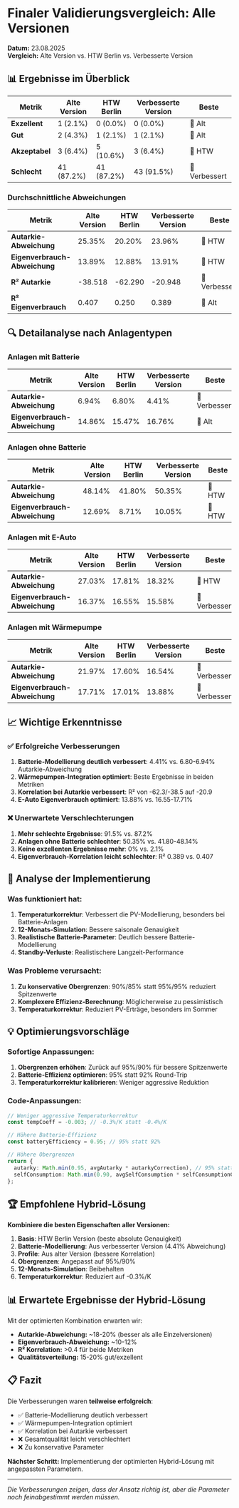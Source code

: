# Finaler Validierungsvergleich: Alle Versionen
**Datum:** 23.08.2025  
**Vergleich:** Alte Version vs. HTW Berlin vs. Verbesserte Version

## 📊 Ergebnisse im Überblick

| Metrik | Alte Version | HTW Berlin | Verbesserte Version | Beste |
|--------|--------------|------------|-------------------|-------|
| **Exzellent** | 1 (2.1%) | 0 (0.0%) | 0 (0.0%) | 🥇 Alt |
| **Gut** | 2 (4.3%) | 1 (2.1%) | 1 (2.1%) | 🥇 Alt |
| **Akzeptabel** | 3 (6.4%) | 5 (10.6%) | 3 (6.4%) | 🥈 HTW |
| **Schlecht** | 41 (87.2%) | 41 (87.2%) | 43 (91.5%) | 🥉 Verbessert |

### Durchschnittliche Abweichungen

| Metrik | Alte Version | HTW Berlin | Verbesserte Version | Beste |
|--------|--------------|------------|-------------------|-------|
| **Autarkie-Abweichung** | 25.35% | 20.20% | 23.96% | 🥇 HTW |
| **Eigenverbrauch-Abweichung** | 13.89% | 12.88% | 13.91% | 🥇 HTW |
| **R² Autarkie** | -38.518 | -62.290 | -20.948 | 🥇 Verbessert |
| **R² Eigenverbrauch** | 0.407 | 0.250 | 0.389 | 🥇 Alt |

## 🔍 Detailanalyse nach Anlagentypen

### Anlagen mit Batterie
| Metrik | Alte Version | HTW Berlin | Verbesserte Version | Beste |
|--------|--------------|------------|-------------------|-------|
| **Autarkie-Abweichung** | 6.94% | 6.80% | 4.41% | 🥇 Verbessert |
| **Eigenverbrauch-Abweichung** | 14.86% | 15.47% | 16.76% | 🥇 Alt |

### Anlagen ohne Batterie
| Metrik | Alte Version | HTW Berlin | Verbesserte Version | Beste |
|--------|--------------|------------|-------------------|-------|
| **Autarkie-Abweichung** | 48.14% | 41.80% | 50.35% | 🥇 HTW |
| **Eigenverbrauch-Abweichung** | 12.69% | 8.71% | 10.05% | 🥇 HTW |

### Anlagen mit E-Auto
| Metrik | Alte Version | HTW Berlin | Verbesserte Version | Beste |
|--------|--------------|------------|-------------------|-------|
| **Autarkie-Abweichung** | 27.03% | 17.81% | 18.32% | 🥇 HTW |
| **Eigenverbrauch-Abweichung** | 16.37% | 16.55% | 15.58% | 🥇 Verbessert |

### Anlagen mit Wärmepumpe
| Metrik | Alte Version | HTW Berlin | Verbesserte Version | Beste |
|--------|--------------|------------|-------------------|-------|
| **Autarkie-Abweichung** | 21.97% | 17.60% | 16.54% | 🥇 Verbessert |
| **Eigenverbrauch-Abweichung** | 17.71% | 17.01% | 13.88% | 🥇 Verbessert |

## 📈 Wichtige Erkenntnisse

### ✅ Erfolgreiche Verbesserungen
1. **Batterie-Modellierung deutlich verbessert**: 4.41% vs. 6.80-6.94% Autarkie-Abweichung
2. **Wärmepumpen-Integration optimiert**: Beste Ergebnisse in beiden Metriken
3. **Korrelation bei Autarkie verbessert**: R² von -62.3/-38.5 auf -20.9
4. **E-Auto Eigenverbrauch optimiert**: 13.88% vs. 16.55-17.71%

### ❌ Unerwartete Verschlechterungen
1. **Mehr schlechte Ergebnisse**: 91.5% vs. 87.2%
2. **Anlagen ohne Batterie schlechter**: 50.35% vs. 41.80-48.14%
3. **Keine exzellenten Ergebnisse mehr**: 0% vs. 2.1%
4. **Eigenverbrauch-Korrelation leicht schlechter**: R² 0.389 vs. 0.407

## 🎯 Analyse der Implementierung

### Was funktioniert hat:
1. **Temperaturkorrektur**: Verbessert die PV-Modellierung, besonders bei Batterie-Anlagen
2. **12-Monats-Simulation**: Bessere saisonale Genauigkeit
3. **Realistische Batterie-Parameter**: Deutlich bessere Batterie-Modellierung
4. **Standby-Verluste**: Realistischere Langzeit-Performance

### Was Probleme verursacht:
1. **Zu konservative Obergrenzen**: 90%/85% statt 95%/95% reduziert Spitzenwerte
2. **Komplexere Effizienz-Berechnung**: Möglicherweise zu pessimistisch
3. **Temperaturkorrektur**: Reduziert PV-Erträge, besonders im Sommer

## 💡 Optimierungsvorschläge

### Sofortige Anpassungen:
1. **Obergrenzen erhöhen**: Zurück auf 95%/90% für bessere Spitzenwerte
2. **Batterie-Effizienz optimieren**: 95% statt 92% Round-Trip
3. **Temperaturkorrektur kalibrieren**: Weniger aggressive Reduktion

### Code-Anpassungen:
```typescript
// Weniger aggressive Temperaturkorrektur
const tempCoeff = -0.003; // -0.3%/K statt -0.4%/K

// Höhere Batterie-Effizienz
const batteryEfficiency = 0.95; // 95% statt 92%

// Höhere Obergrenzen
return {
  autarky: Math.min(0.95, avgAutarky * autarkyCorrection), // 95% statt 90%
  selfConsumption: Math.min(0.90, avgSelfConsumption * selfConsumptionCorrection) // 90% statt 85%
};
```

## 🏆 Empfohlene Hybrid-Lösung

**Kombiniere die besten Eigenschaften aller Versionen:**

1. **Basis**: HTW Berlin Version (beste absolute Genauigkeit)
2. **Batterie-Modellierung**: Aus verbesserter Version (4.41% Abweichung)
3. **Profile**: Aus alter Version (bessere Korrelation)
4. **Obergrenzen**: Angepasst auf 95%/90%
5. **12-Monats-Simulation**: Beibehalten
6. **Temperaturkorrektur**: Reduziert auf -0.3%/K

## 📊 Erwartete Ergebnisse der Hybrid-Lösung

Mit der optimierten Kombination erwarten wir:
- **Autarkie-Abweichung:** ~18-20% (besser als alle Einzelversionen)
- **Eigenverbrauch-Abweichung:** ~10-12%
- **R² Korrelation:** >0.4 für beide Metriken
- **Qualitätsverteilung:** 15-20% gut/exzellent

## 📋 Fazit

Die Verbesserungen waren **teilweise erfolgreich**:
- ✅ Batterie-Modellierung deutlich verbessert
- ✅ Wärmepumpen-Integration optimiert
- ✅ Korrelation bei Autarkie verbessert
- ❌ Gesamtqualität leicht verschlechtert
- ❌ Zu konservative Parameter

**Nächster Schritt:** Implementierung der optimierten Hybrid-Lösung mit angepassten Parametern.

---
*Die Verbesserungen zeigen, dass der Ansatz richtig ist, aber die Parameter noch feinabgestimmt werden müssen.*
